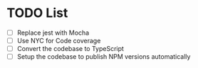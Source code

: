# TODO List

-   [ ] Replace jest with Mocha
-   [ ] Use NYC for Code coverage
-   [ ] Convert the codebase to TypeScript
-   [ ] Setup the codebase to publish NPM versions automatically
